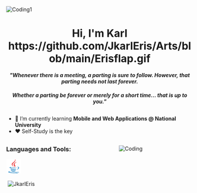 <img align="center" alt="Coding1" width="1500" src="https://cdn.discordapp.com/attachments/725732133448056963/1115949735904280606/output-onlinegiftools.gif">
<h1 align="center">Hi, I'm Karl https://github.com/JkarlEris/Arts/blob/main/Erisflap.gif</h1>
<h4 align="center"><i>"Whenever there is a meeting, a parting is sure to follow. However, that parting needs not last forever.</i></h4>
<h4 align="center"><i>Whether a parting be forever or merely for a short time... that is up to you."</i></h4>
<h2></h2>


- 🌱 I’m currently learning **Mobile and Web Applications @ National University**
- ❤️ Self-Study is the key
<h2></h2>
<img align="right" alt="Coding" width="200" src="https://66.media.tumblr.com/tumblr_m9wjtw1B2y1rfjowdo1_500.gif">
<p align="left">
</p>


<h3 align="left">Languages and Tools:</h3>
<p align="left"> <a href="https://www.java.com" target="_blank" rel="noreferrer"> <img src="https://raw.githubusercontent.com/devicons/devicon/master/icons/java/java-original.svg" alt="java" width="40" height="40"/> </a> </p>

<p>&nbsp;<img align="center" src="https://github-readme-stats.vercel.app/api?username=JkarlEris&show_icons=true&locale=en" alt="JkarlEris" /></p>
